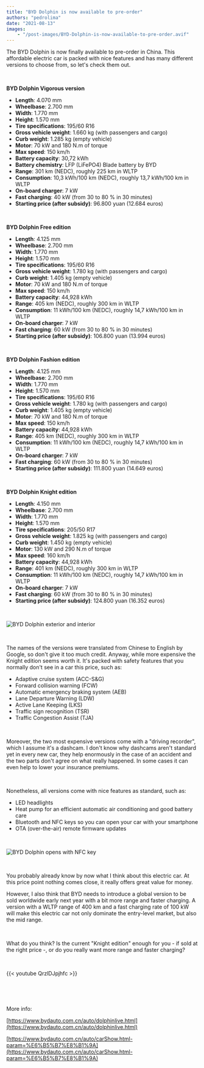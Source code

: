 ```yaml
---
title: "BYD Dolphin is now available to pre-order"
authors: "pedrolima"
date: "2021-08-13"
images: 
    - "/post-images/BYD-Dolphin-is-now-available-to-pre-order.avif"
---
```


The BYD Dolphin is now finally available to pre-order in China. This affordable electric car is packed with nice features and has many different versions to choose from, so let's check them out.

 

**BYD Dolphin Vigorous version**

- **Length**: 4.070 mm
- **Wheelbase**: 2.700 mm
- **Width**: 1.770 mm
- **Height**: 1.570 mm
- **Tire specifications**: 195/60 R16
- **Gross vehicle weight**: 1.660 kg (with passengers and cargo)
- **Curb weight**: 1.285 kg (empty vehicle)
- **Motor**: 70 kW and 180 N.m of torque
- **Max speed**: 150 km/h
- **Battery capacity**: 30,72 kWh
- **Battery chemistry**: LFP (LiFePO4) Blade battery by BYD
- **Range**: 301 km (NEDC), roughly 225 km in WLTP
- **Consumption**: 10,3 kWh/100 km (NEDC), roughly 13,7 kWh/100 km in WLTP
- **On-board charger**: 7 kW
- **Fast charging**: 40 kW (from 30 to 80 % in 30 minutes)
- **Starting price (after subsidy)**: 96.800 yuan (12.684 euros)

 

**BYD Dolphin Free edition**

- **Length**: 4.125 mm
- **Wheelbase**: 2.700 mm
- **Width**: 1.770 mm
- **Height**: 1.570 mm
- **Tire specifications**: 195/60 R16
- **Gross vehicle weight**: 1.780 kg (with passengers and cargo)
- **Curb weight**: 1.405 kg (empty vehicle)
- **Motor**: 70 kW and 180 N.m of torque
- **Max speed**: 150 km/h
- **Battery capacity**: 44,928 kWh
- **Range**: 405 km (NEDC), roughly 300 km in WLTP
- **Consumption**: 11 kWh/100 km (NEDC), roughly 14,7 kWh/100 km in WLTP
- **On-board charger**: 7 kW
- **Fast charging**: 60 kW (from 30 to 80 % in 30 minutes)
- **Starting price (after subsidy)**: 106.800 yuan (13.994 euros)

 

**BYD Dolphin Fashion edition**

- **Length**: 4.125 mm
- **Wheelbase**: 2.700 mm
- **Width**: 1.770 mm
- **Height**: 1.570 mm
- **Tire specifications**: 195/60 R16
- **Gross vehicle weight**: 1.780 kg (with passengers and cargo)
- **Curb weight**: 1.405 kg (empty vehicle)
- **Motor**: 70 kW and 180 N.m of torque
- **Max speed**: 150 km/h
- **Battery capacity**: 44,928 kWh
- **Range**: 405 km (NEDC), roughly 300 km in WLTP
- **Consumption**: 11 kWh/100 km (NEDC), roughly 14,7 kWh/100 km in WLTP
- **On-board charger**: 7 kW
- **Fast charging**: 60 kW (from 30 to 80 % in 30 minutes)
- **Starting price (after subsidy)**: 111.800 yuan (14.649 euros)

 

**BYD Dolphin Knight edition**

- **Length**: 4.150 mm
- **Wheelbase**: 2.700 mm
- **Width**: 1.770 mm
- **Height**: 1.570 mm
- **Tire specifications**: 205/50 R17
- **Gross vehicle weight**: 1.825 kg (with passengers and cargo)
- **Curb weight**: 1.450 kg (empty vehicle)
- **Motor**: 130 kW and 290 N.m of torque
- **Max speed**: 160 km/h
- **Battery capacity**: 44,928 kWh
- **Range**: 401 km (NEDC), roughly 300 km in WLTP
- **Consumption**: 11 kWh/100 km (NEDC), roughly 14,7 kWh/100 km in WLTP
- **On-board charger**: 7 kW
- **Fast charging**: 60 kW (from 30 to 80 % in 30 minutes)
- **Starting price (after subsidy)**: 124.800 yuan (16.352 euros)

 

![BYD Dolphin exterior and interior](post-images/BYD-Dolphin-exterior-and-interior.avif)

 

The names of the versions were translated from Chinese to English by Google, so don't give it too much credit. Anyway, while more expensive the Knight edition seems worth it. It's packed with safety features that you normally don't see in a car this price, such as:

- Adaptive cruise system (ACC-S&G)
- Forward collision warning (FCW)
- Automatic emergency braking system (AEB)
- Lane Departure Warning (LDW)
- Active Lane Keeping (LKS)
- Traffic sign recognition (TSR)
- Traffic Congestion Assist (TJA)

 

Moreover, the two most expensive versions come with a "driving recorder", which I assume it's a dashcam. I don't know why dashcams aren't standard yet in every new car, they help enormously in the case of an accident and the two parts don't agree on what really happened. In some cases it can even help to lower your insurance premiums.

 

Nonetheless, all versions come with nice features as standard, such as:

- LED headlights
- Heat pump for an efficient automatic air conditioning and good battery care
- Bluetooth and NFC keys so you can open your car with your smartphone
- OTA (over-the-air) remote firmware updates

 

![BYD Dolphin opens with NFC key](post-images/BYD-Dolphin-opens-with-NFC-key.avif)

 

You probably already know by now what I think about this electric car. At this price point nothing comes close, it really offers great value for money.

However, I also think that BYD needs to introduce a global version to be sold worldwide early next year with a bit more range and faster charging. A version with a WLTP range of 400 km and a fast charging rate of 100 kW will make this electric car not only dominate the entry-level market, but also the mid range.

 

What do you think? Is the current "Knight edition" enough for you - if sold at the right price -, or do you really want more range and faster charging?

 

{{< youtube QrzlDJpjhfc >}}

 

 

More info:

[https://www.bydauto.com.cn/auto/dolphinlive.html](https://www.bydauto.com.cn/auto/dolphinlive.html)

[https://www.bydauto.com.cn/auto/carShow.html-param=%E6%B5%B7%E8%B1%9A](https://www.bydauto.com.cn/auto/carShow.html-param=%E6%B5%B7%E8%B1%9A)
